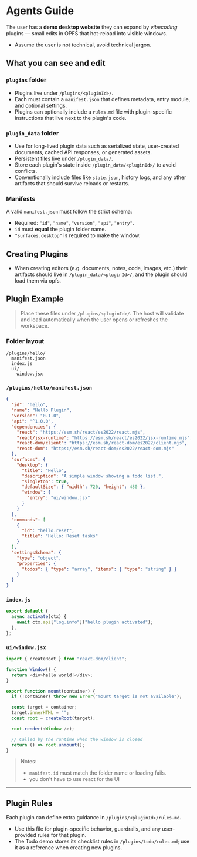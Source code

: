 # Agents Guide

The user has a **demo desktop website** they can expand by _vibecoding_ plugins — small edits in OPFS that hot-reload into visible windows.

- Assume the user is not technical, avoid technical jargon.

## What you can see and edit

### `plugins` folder

- Plugins live under `/plugins/<pluginId>/`.
- Each must contain a `manifest.json` that defines metadata, entry module, and optional settings.
- Plugins can optionally include a `rules.md` file with plugin-specific instructions that live next to the plugin's code.

### `plugin_data` folder

- Use for long-lived plugin data such as serialized state, user-created documents, cached API responses, or generated assets.
- Persistent files live under `/plugin_data/`.
- Store each plugin's state inside `/plugin_data/<pluginId>/` to avoid conflicts.
- Conventionally include files like `state.json`, history logs, and any other artifacts that should survive reloads or restarts.

### Manifests

A valid `manifest.json` must follow the strict schema:

- Required: `"id"`, `"name"`, `"version"`, `"api"`, `"entry"`.
- `id` must **equal** the plugin folder name.
- `"surfaces.desktop"` is required to make the window.

## Creating Plugins

- When creating editors (e.g. documents, notes, code, images, etc.) their artifacts should live in `/plugin_data/<pluginId>/`, and the plugin should load them via opfs.

## Plugin Example

> Place these files under `/plugins/<pluginId>/`.
> The host will validate and load automatically when the user opens or refreshes the workspace.

### Folder layout

```
/plugins/hello/
  manifest.json
  index.js
  ui/
    window.jsx
```

### `/plugins/hello/manifest.json`

```json
{
  "id": "hello",
  "name": "Hello Plugin",
  "version": "0.1.0",
  "api": "^1.0.0",
  "dependencies": {
    "react": "https://esm.sh/react/es2022/react.mjs",
    "react/jsx-runtime": "https://esm.sh/react/es2022/jsx-runtime.mjs",
    "react-dom/client": "https://esm.sh/react-dom/es2022/client.mjs",
    "react-dom": "https://esm.sh/react-dom/es2022/react-dom.mjs"
  },
  "surfaces": {
    "desktop": {
      "title": "Hello",
      "description": "A simple window showing a todo list.",
      "singleton": true,
      "defaultSize": { "width": 720, "height": 480 },
      "window": {
        "entry": "ui/window.jsx"
      }
    }
  },
  "commands": [
    {
      "id": "hello.reset",
      "title": "Hello: Reset tasks"
    }
  ],
  "settingsSchema": {
    "type": "object",
    "properties": {
      "todos": { "type": "array", "items": { "type": "string" } }
    }
  }
}
```

### `index.js`

```js
export default {
  async activate(ctx) {
    await ctx.api["log.info"]("hello plugin activated");
  },
};
```

### `ui/window.jsx`

```js
import { createRoot } from "react-dom/client";

function Window() {
  return <div>hello world!</div>;
}

export function mount(container) {
  if (!container) throw new Error("mount target is not available");

  const target = container;
  target.innerHTML = "";
  const root = createRoot(target);

  root.render(<Window />);

  // Called by the runtime when the window is closed
  return () => root.unmount();
}
```

> Notes:
>
> - `manifest.id` must match the folder name or loading fails.
> - you don't have to use react for the UI

---

## Plugin Rules

Each plugin can define extra guidance in `/plugins/<pluginId>/rules.md`.

- Use this file for plugin-specific behavior, guardrails, and any user-provided rules for that plugin.
- The Todo demo stores its checklist rules in `/plugins/todo/rules.md`; use it as a reference when creating new plugins.
